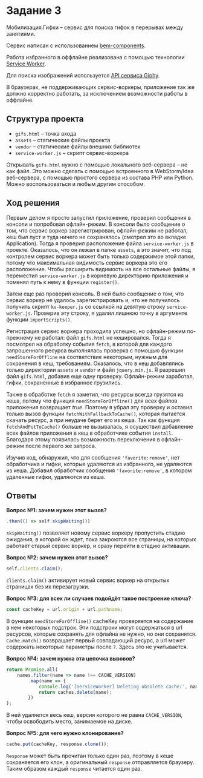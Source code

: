 # Задание 3

Мобилизация.Гифки – сервис для поиска гифок в перерывах между занятиями.

Сервис написан с использованием [bem-components](https://ru.bem.info/platform/libs/bem-components/5.0.0/).

Работа избранного в оффлайне реализована с помощью технологии [Service Worker](https://developer.mozilla.org/ru/docs/Web/API/Service_Worker_API/Using_Service_Workers).

Для поиска изображений используется [API сервиса Giphy](https://github.com/Giphy/GiphyAPI).

В браузерах, не поддерживающих сервис-воркеры, приложение так же должно корректно работать, 
за исключением возможности работы в оффлайне.

## Структура проекта

  * `gifs.html` – точка входа
  * `assets` – статические файлы проекта
  * `vendor` –  статические файлы внешних библиотек
  * `service-worker.js` – скрипт сервис-воркера

Открывать `gifs.html` нужно с помощью локального веб-сервера – не как файл. 
Это можно сделать с помощью встроенного в WebStorm/Idea веб-сервера, с помощью простого сервера
из состава PHP или Python. Можно воспользоваться и любым другим способом.

## Ход решения
Первым делом я просто запустил приложение, проверил сообщения в консоли и попробовал офлайн-режим. В консоли было сообщение о том, что сервис воркер зарегистрирован, офлайн-режим не работал, кеш был пуст и туда ничего не сохранялось (смотрел это во вкладке Application). Тогда я проверил расположение файла `service-worker.js` в проекте. Оказалось, что он лежал в папке `assets`, а это значит, что под контролем сервис воркера может быть только содержимое этой папки, потому что максимальная видимость сервис воркера это его расположение. Чтобы расширить видимость на все остальные файлы, я переместил `service-worker.js` в корневую директорию приложения и поменял путь к нему в функции `register()`.

Затем еще раз проверил консоль. В ней было сообщение о том, что сервис воркер не удалось зарегистрировать и, что не получилось получить скрипт `kv-keeper.js` со ссылкой на девятую строку `service-worker.js`. Проверив эту строку, я удалил лишнюю точку в аргументе функции `importScripts()`.

Регистрация сервис воркера проходила успешно, но офлайн-режим по-прежнему не работал: файл `gifs.html` не кешировался. Тогда я посмотрел на обработку события `fetch`, в которой для каждого запрошенного ресурса выполнялась проверка с помощью функции `needStoreForOffline` на соответствие некоторым, нужным для сохранения в кеш, требованиям. Оказалось, что в кеш добавлялись только директории `assets` и `vendor` и файл `jquery.min.js`. Я разрешил файл `gifs.html`, добавив еще одну проверку. Офлайн-режим заработал, гифки, сохраненные в избранное грузились.

Также в обработке `fetch` я заметил, что ресурсы всегда грузятся из кеша, потому что функция `needStoreForOffline()` для всех файлов приложения возвращает *true*. Поэтому я убрал эту проверку и оставил только вызов функции `fetchWithFallbackToCache()`, которая пытается скачать ресурс, а при неудаче берет его из кеша. Так как функция `fetchAndPutToCache()` больше не вызывалась, я осуществил добавление всех файлов приложения в кеш в обработчике события `install`. Благодаря этому появилась возможность переключения в офлайн-режим после первого же запроса.

Изучив код, обнаружил, что для сообщения `'favorite:remove'`, нет обработчика и гифки, которые удаляются из избранного, не удаляются из кеша. Добавил обработчик сообщения `'favorite:remove'`, в котором удаленные гифки, удаляются из кеша.

## Ответы
**Вопрос №1: зачем нужен этот вызов?**
```javascript
.then(() => self.skipWaiting())
```

`skipWaiting()` позволяет новому сервис воркеру пропустить стадию ожидания, в которой он ждет, пока закроются все страницы, на которых работает старый сервис воркер, и сразу перейти в стадию активации.

**Вопрос №2: зачем нужен этот вызов?**
```javascript
self.clients.claim();
```
`clients.claim()` активирует новый сервис воркер на открытых страницах без их перезагрузки.

**Вопрос №3: для всех ли случаев подойдёт такое построение ключа?**
```javascript
const cacheKey = url.origin + url.pathname;
```

В функции `needStoreForOffline()` cacheKey проверяется на содержание в нем некоторых подстрок. Эти подстроки могут содержаться в url ресурсов, которые сохранять для офлайна не нужно, но они сохранятся. `Cache.match()` возвращает первый совпадающий ресурс, а url может содержать некоторые параметры после `?`. Здесь это не учитывается.

**Вопрос №4: зачем нужна эта цепочка вызовов?**
```javascript
return Promise.all(
    names.filter(name => name !== CACHE_VERSION)
        .map(name => {
            console.log('[ServiceWorker] Deleting obsolete cache:', name);
            return caches.delete(name);
        })
);
```
В ней удаляется весь кеш, версия которого не равна `CACHE_VERSION`, чтобы освободить место, занимаемое на диске.

**Вопрос №5: для чего нужно клонирование?**
```javascript
cache.put(cacheKey, response.clone());
```
`Response` может быть прочитан только один раз, поэтому в кеше сохраняется его клон, а оригинальный `response` отправляется браузеру. Таким образом каждый `response` читается один раз.
